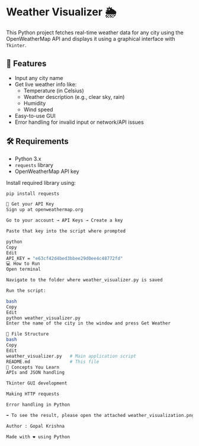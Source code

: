 # Weather Visualizer 🌦️

This Python project fetches real-time weather data for any city using the OpenWeatherMap API and displays it using a graphical interface with `Tkinter`.

## 🚀 Features

- Input any city name
- Get live weather info like:
  - Temperature (in Celsius)
  - Weather description (e.g., clear sky, rain)
  - Humidity
  - Wind speed
- Easy-to-use GUI
- Error handling for invalid input or network/API issues

## 🛠️ Requirements

- Python 3.x
- `requests` library
- OpenWeatherMap API key

Install required library using:
```bash
pip install requests

🔑 Get your API Key
Sign up at openweathermap.org

Go to your account → API Keys → Create a key

Paste that key into the script where prompted

python
Copy
Edit
API_KEY = "e63cf42d4bed3bbee29d0ee4c48772fd"
💻 How to Run
Open terminal

Navigate to the folder where weather_visualizer.py is saved

Run the script:

bash
Copy
Edit
python weather_visualizer.py
Enter the name of the city in the window and press Get Weather

📁 File Structure
bash
Copy
Edit
weather_visualizer.py   # Main application script
README.md               # This file
🧠 Concepts You Learn
APIs and JSON handling

Tkinter GUI development

Making HTTP requests

Error handling in Python

➡️ To see the result, please open the attached weather_visualization.png file.

Author : Gopal Krishna

Made with ❤️ using Python